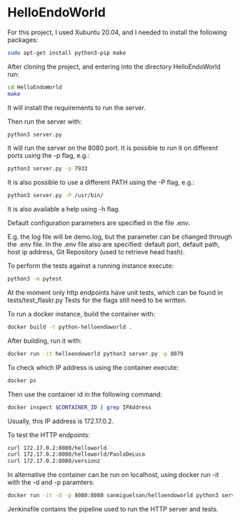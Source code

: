 # HelloEndoWorld

For this project, I used Xubuntu 20.04, and I needed to install the following packages:

```bash
sudo apt-get install python3-pip make
```

After cloning the project, and entering into the directory HelloEndoWorld run:

```bash
cd HelloEndoWorld
make

```


It will install the requirements to run the server.

Then run the server with:
```bash
python3 server.py
```

It will run the server on the 8080 port.
It is possible to run it on different ports using the -p flag, e.g.:

```bash
python3 server.py -p 7933
```

It is also possible to use a different PATH using the -P flag, e.g.:
```bash
python3 server.py -P /usr/bin/
```
It is also available a help using -h flag.

Default configuration parameters are specified in the file .env.

E.g. the log file will be demo.log, but the parameter can be changed through the .env file.
In the .env file also are specified: default port, default path, host ip address, Git Repository (used to retrieve head hash).

To perform the tests against a running instance execute:

```bash
python3 -m pytest
```

At the moment only http endpoints have unit tests, which can be found in tests/test_flaskr.py
Tests for the flags still need to be written.

To run a docker instance, build the container with:
```bash
docker build -t python-helloendoworld .
```

After building, run it with:
```bash
docker run -it helloendoworld python3 server.py -p 8079
```

To check which IP address is using the container execute:
```bash
docker ps
```
Then use the container id in the following command:
```bash
docker inspect $CONTAINER_ID | grep IPAddress
```

Usually, this IP address is 172.17.0.2.

To test the HTTP endpoints:
```bash
curl 172.17.0.2:8080/helloworld
curl 172.17.0.2:8080/helloworld/PaoloDeLuca
curl 172.17.0.2:8080/versionz
```

In alternative the container can be run on localhost, using docker run -it with the -d and -p paramters:

```bash
docker run -it -d -p 8080:8080 sanmiguelsan/helloendoworld python3 server.py
```

Jenkinsfile contains the pipeline used to run the HTTP server and tests.
